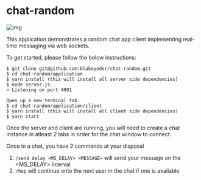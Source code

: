 # chat-random

![img](http://blakesnaps.s3.amazonaws.com/tNMAZVVl.png)

This application demonstrates a random chat app client implementing real-time messaging via web sockets.

To get started, please follow the below instructions:
```
$ git clone git@github.com:blakeyoder/chat-random.git
$ cd chat-random/application
$ yarn install (this will install all server side dependencies)
$ node server.js
> Listening on port 4001

Open up a new terminal tab
$ cd chat-random/application/client
$ yarn install (this will install all client side dependencies)
$ yarn start
```

Once the server and client are running, you will need to create a chat instance in atleast _2_ tabs in order for the chat window to connect.

Once in a chat, you have 2 commands at your disposal
1. `/send delay <MS_DELAY> <MESSAGE>` will send your message on the <MS_DELAY> interval
2. `/hop` will continue onto the next user in the chat if one is available
